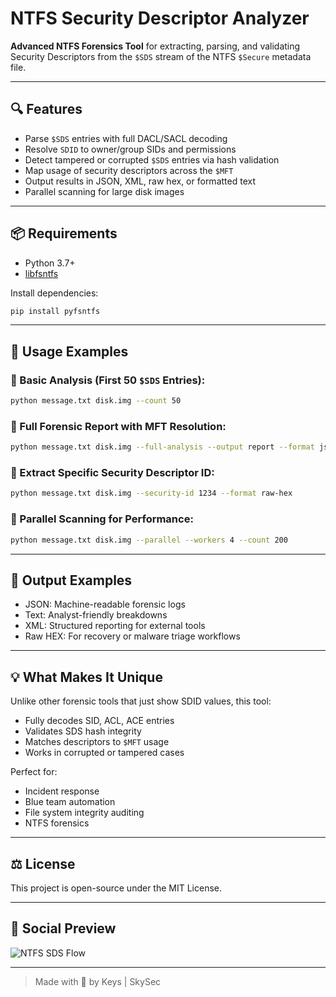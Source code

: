 # NTFS Security Descriptor Analyzer

**Advanced NTFS Forensics Tool** for extracting, parsing, and validating Security Descriptors from the `$SDS` stream of the NTFS `$Secure` metadata file.

---

## 🔍 Features

- Parse `$SDS` entries with full DACL/SACL decoding
- Resolve `SDID` to owner/group SIDs and permissions
- Detect tampered or corrupted `$SDS` entries via hash validation
- Map usage of security descriptors across the `$MFT`
- Output results in JSON, XML, raw hex, or formatted text
- Parallel scanning for large disk images

---

## 📦 Requirements

- Python 3.7+
- [libfsntfs](https://github.com/libyal/libfsntfs)

Install dependencies:
```bash
pip install pyfsntfs
```

---

## 🧪 Usage Examples

### 🔸 Basic Analysis (First 50 `$SDS` Entries):
```bash
python message.txt disk.img --count 50
```

### 🔸 Full Forensic Report with MFT Resolution:
```bash
python message.txt disk.img --full-analysis --output report --format json
```

### 🔸 Extract Specific Security Descriptor ID:
```bash
python message.txt disk.img --security-id 1234 --format raw-hex
```

### 🔸 Parallel Scanning for Performance:
```bash
python message.txt disk.img --parallel --workers 4 --count 200
```

---

## 📁 Output Examples

- JSON: Machine-readable forensic logs
- Text: Analyst-friendly breakdowns
- XML: Structured reporting for external tools
- Raw HEX: For recovery or malware triage workflows

---

## 💡 What Makes It Unique

Unlike other forensic tools that just show SDID values, this tool:
- Fully decodes SID, ACL, ACE entries
- Validates SDS hash integrity
- Matches descriptors to `$MFT` usage
- Works in corrupted or tampered cases

Perfect for:
- Incident response
- Blue team automation
- File system integrity auditing
- NTFS forensics

---

## ⚖ License
This project is open-source under the MIT License.

---

## 📸 Social Preview
![NTFS SDS Flow](A_thumbnail_image_for_the_NTFS_Security_Descriptor.png)

---

> Made with 🔐 by Keys | SkySec
